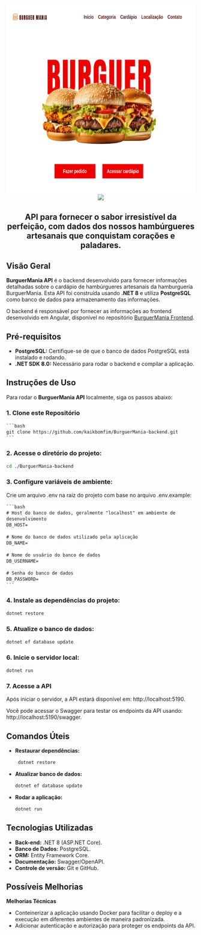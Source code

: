 <div align="center">
    <a href="https://github.com/kaikbomfim/BurguerMania" target="_blank">
        <img src="./public/assets/burguermania.png" 
        alt="Logo" width="800" height="500">
    </a>
</div>

<div align="center">
  <img src="https://readme-typing-svg.demolab.com?font=Fira+Code&size=50&duration=3000&pause=200&color=F7B062FF&center=true&vCenter=true&multiline=true&random=false&width=435&height=100&lines=BurguerMania"> 
</div>

<h2 align="center">API para fornecer o sabor irresistível da perfeição, com dados dos nossos hambúrgueres artesanais que conquistam corações e paladares.</h2>

## **Visão Geral**

**BurguerMania API** é o backend desenvolvido para fornecer informações detalhadas sobre o cardápio de hambúrgueres artesanais da hamburgueria BurguerMania. Esta API foi construída usando **.NET 8** e utiliza **PostgreSQL** como banco de dados para armazenamento das informações.

O backend é responsável por fornecer as informações ao frontend desenvolvido em Angular, disponível no repositório [BurguerMania Frontend](https://github.com/kaikbomfim/BurguerMania).

## **Pré-requisitos**

- **PostgreSQL:** Certifique-se de que o banco de dados PostgreSQL está instalado e rodando.
- **.NET SDK 8.0:** Necessário para rodar o backend e compilar a aplicação.

## **Instruções de Uso**

Para rodar o **BurguerMania API** localmente, siga os passos abaixo:

### 1. Clone este Repositório

    ```bash
    git clone https://github.com/kaikbomfim/BurguerMania-backend.git
    ```

### 2. Acesse o diretório do projeto:

```bash
cd ./BurguerMania-backend
```

### 3. Configure variáveis de ambiente:

Crie um arquivo .env na raiz do projeto com base no arquivo .env.example:

    ```bash
    # Host do banco de dados, geralmente "localhost" em ambiente de desenvolvimento
    DB_HOST=

    # Nome do banco de dados utilizado pela aplicação
    DB_NAME=

    # Nome de usuário do banco de dados
    DB_USERNAME=

    # Senha do banco de dados
    DB_PASSWORD=
    ```

### 4. Instale as dependências do projeto:

```bash
dotnet restore
```

### 5. Atualize o banco de dados:

```bash
dotnet ef database update
```

### 6. Inicie o servidor local:

```bash
dotnet run
```

### 7. Acesse a API

Após iniciar o servidor, a API estará disponível em: http://localhost:5190.

Você pode acessar o Swagger para testar os endpoints da API usando: http://localhost:5190/swagger.

## Comandos Úteis

- **Restaurar dependências:**
  ```bash
   dotnet restore
  ```
- **Atualizar banco de dados:**
  ```bash
  dotnet ef database update
  ```
- **Rodar a aplicação:**
  ```bash
  dotnet run
  ```

## Tecnologias Utilizadas

- **Back-end:** .NET 8 (ASP.NET Core).
- **Banco de Dados:** PostgreSQL.
- **ORM:** Entity Framework Core.
- **Documentação:** Swagger/OpenAPI.
- **Controle de versão:** Git e GitHub.

## Possíveis Melhorias

**Melhorias Técnicas**

- Conteinerizar a aplicação usando Docker para facilitar o deploy e a execução em diferentes ambientes de maneira padronizada.
- Adicionar autenticação e autorização para proteger os endpoints da API.
